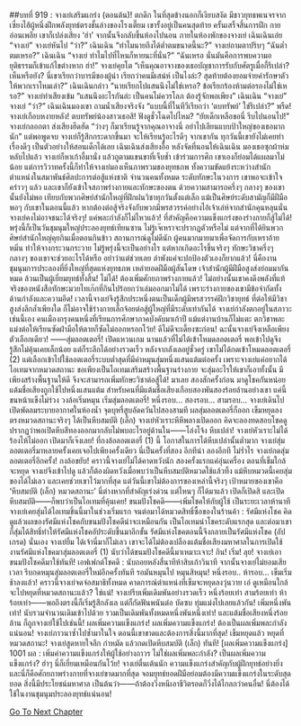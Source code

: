 ##บทที่ 919 : จางเย่เสริมแกร่ง (ตอนต้น)!
ตกดึก
ในที่สุดข้างนอกก็เงียบสงัด
มีชาวยุทธพเนจรจากเซี่ยงไฮ้ผู้หนึ่งฝึกพลังยุทธ์ตรงชั้นล่างของโรงเตี๊ยม เขารั้งอยู่เป็นคนสุดท้าย ครั้นเสร็จสิ้นการฝึก กายอ่อนเพลีย เขาก็เปล่งเสียง ‘ฮ่า’ จากนั้นจึงกลับขึ้นห้องไปนอน
ภายในห้องพักของจางเย่
เฉินเฉินเอ่ย “จางเย่”
จางเย่หันไป “ว่า?”
เฉินเฉิน “ทำไมนายถึงได้ต่ำตมขนาดนี้นะ?”
จางเย่ถามตาปริบๆ “ฉันต่ำตมเหรอ?”
เฉินเฉิน “จางเย่ ทำไมไปที่ไหนก็หายนะที่นั่น?”
“ฉันเหรอ นั่นมันคือการพบความอยุติธรรมก็เข้าแก้ไขต่างหาก ฮ่า!” จางเย่คุยโต “เห็นคุณอาจางของเธอบัญชาการรับกับศัตรูเมื่อกี้รึเปล่า? เห็นหรือยัง? นี่เขาเรียกว่าบารมีของผู้นำ เรียกว่าคนมีเสน่ห์ เป็นไงล่ะ? สุดท้ายต้องยอมจ่ายค่ารักษาตัวให้พวกเราไหมเล่า?”
เฉินเฉินกล่าว “นายเรียกไปแสนนึงไม่ใช่เหรอ? ข้อเรียกร้องห้ามต่อรองไม่ใช่เหรอ?”
จางเย่ทำเสียงเข้ม “แสนนึงอะไรกันล่ะ เป็นคนไม่ควรโลภ ต้องรู้จักพอเพียง”
เฉินเฉิน “จางเย่”
จางเย่ “ว่า?”
เฉินเฉินมองเขา ถามน้ำเสียงจริงจัง “แบบนี้ที่ในทีวีเรียกว่า ‘ตบทรัพย์’ ใช่รึเปล่า?”
พรืด!
จางเย่เกือบหงายหลัง!
ตบทรัพย์น้องสาวเธอสิ! ฟังดูชั่วโฉดไปไหม?
“ยัยเด็กเหลือขอนี่ รีบไปนอนไป!” จางเย่กลอกตา ส่งเสียงฮึดฮัด “ว่างๆ ก็มาเรียนรู้จากคุณอาจางนี่ อย่าไปเลียนแบบป้าใหญ่ของเธอมากนัก” แต่พอพูดจบ จางเย่ก็รู้สึกกระดากขึ้นมา จะให้เรียนรู้อะไรดีๆ จากเขากัน ทุกวันนี้เขายังไม่เคยทำเรื่องดีๆ เป็นตัวอย่างให้สอนเด็กได้เลย
เฉินเฉินส่งเสียงอื้อ
หลังจัดที่นอนให้เฉินเฉิน มองเธอซุกผ้าห่มหลับไปแล้ว จางเย่ก็หาเก้าอี้มานั่ง แล้วถูตามแขนขาที่เจ็บช้ำ
เข้าร่วมการศึก เขาเองก็ย่อมได้แผลมาไม่น้อย แต่การวิวาทครั้งนี้ก็ทำให้จางเย่มองเห็นภาพรวมของยุทธภพ ทั้งความขัดแย้งระหว่างสำนัก ตำแหน่งในสมาพันธ์ศิลปะการต่อสู้แห่งชาติ จำนวนคนทั้งหมด ระดับทักษะในวงการ เขาพอจะเข้าใจคร่าวๆ แล้ว
และเขาก็ยังเข้าใจสภาพร่างกายและทักษะของตน ด้วยความสามารถครึ่งๆ กลางๆ ของเขานั้นยังไม่พอ เทียบกับพวกศิษย์สำนักใหญ่ที่ฝึกฝนวิชาทุกวันตั้งแต่เล็ก แม้เป็นศิษย์ระดับสามัญก็มีฝีมือพอๆ กับเขาในตอนนี้แล้ว หากต้องต่อสู้จริงจังกับพวกมีพรสวรรค์อย่างไอ้เจ้าเล่ห์จากสำนักคุนหลุนนั่น จางเย่คงไม่อาจชนะได้จริงๆ!
แค่พละกำลังก็ไม่ไหวแล้ว!
ที่สำคัญคือความแข็งแกร่งของร่างกายก็สู้ไม่ได้!
พรุ่งนี้ก็เป็นวันชุมนุมใหญ่ประลองยุทธ์เทียนซาน ไม่รู้เจ๊เหราจะปรากฏตัวหรือไม่ แต่จากที่ได้ยินพวกศิษย์สำนักใหญ่คุยกินเมื่อตอนกินข้าว สถานการณ์ดูไม่ดีนัก ผู้คนมากมายมาเพื่อจัดการกับเหราอ้ายหมิ่น ทำให้จางกระวนกระวาย ไม่รู้พรุ่งนี้จะเป็นอย่างไร แต่หากเกิดอะไรขึ้นจริงๆ ทักษะวิชาครึ่งๆ กลางๆ ของเขาจะช่วยอะไรได้หรือ อย่าว่าแต่ช่วยเลย ลำพังแค่จะปกป้องตัวเองก็ยากแล้ว! นี่คืองานชุมนุมการประลองที่ยิ่งใหญ่ที่สุดแห่งยุทธภพ เหล่ายอดฝีมือผู้สันโดษ เจ้าสำนักผู้มีฝีมือสูงส่งย่อมมากันหมด ล้วนเป็นผู้เยี่ยมยุทธ์ทั้งสิ้น!
ไม่ได้!
ต้องเพิ่มศักยภาพร่างกายแล้ว!
ไม่อย่างนั้นเขาคงดึงพลังที่แท้จริงของหนังสือทักษะมวยไทเก๊กที่กินไปร้อยกว่าเล่มออกมาไม่ได้ เพราะร่างกายของเขามีข้อจำกัดทั้งด้านกำลังและความอึด!
เวลานี้จางเย่จึงรู้สึกประหนึ่งตนเป็นเด็กผู้มีพรสวรรค์ฝึกวิชายุทธ์ ที่ต่อให้มีวิชาสูงส่งลึกล้ำเพียงใด ก็ไม่อาจใช้ร่างกายเล็กจ้อยต่อสู้ผู้ใหญ่ที่มีระดับเท่ากันได้ จางเย่กำลังตกอยู่ในสภาวะเช่นนี้เอง คนเมืองกรุงคนหนึ่งที่เรียนการศึกษาภาคบังคับมาเก้าปี แม้แต่งานบ้านก็ไม่แตะ ตกวิชาพละ แม่งต่อให้เรียนซัดฝ่ามือให้ตายก็ซัดไม่ออกหรอกโว้ย! ดีไม่ดีจะเดี้ยงซะก่อน!
ฉะนั้นจางเย่จึงเหลือเพียงตัวเลือกเดียว!
——สุ่มลอตเตอรี่!
เปิดแหวนเกม นานแล้วที่ไม่ได้เข้าโหมดลอตเตอรี่ พอเข้าไปดูจึงรู้สึกไม่คุ้นเคยเล็กน้อย แต่ก็ระลึกได้อย่างรวดเร็ว หลังจากลังเลอยู่ชั่วครู่ เขาไม่ได้กดเข้าโหมดลอตเตอรี่ (2) แต่เลือกเข้าไปใช้ลอตเตอรี่ระบบต่ำสุดที่มีค่าหมุนสุ่มหนึ่งแสนแต้มต่อครั้ง เพราะจางเย่แค่อยากได้ไอเทมจากหมวดสถานะ ขอเพียงเป็นไอเทมเสริมสร้างพื้นฐานร่างกาย จะสุ่มอะไรให้เขาก็เอาทั้งนั้น มีเพียงสร้างพื้นฐานให้ดี จึงจะสามารถเพิ่มทักษะวิชาต่อสู้ได้!
มาเลย
สองสักครั้งก่อน มาดูโชคกันหน่อย
แต้มชื่อเสียงถูกใช้ไปหนึ่งแสนแต้ม สำหรับคนที่มีแต้มชื่อเสียงเกือบสองพันสองร้อยล้านอย่างเขา แค่นี้ขนหน้าแข็งไม่ร่วง
วงล้อเริ่มหมุน เริ่มสุ่มลอตเตอรี่!
หนึ่งรอบ…
สองรอบ…
สามรอบ...
จางเย่เดินไปเปิดพัดลมระบายอากาศในห้องน้ำ จุดบุหรี่สูบอัดควันไปสองสามที ผลสุ่มลอตเตอรี่ก็ออก เข็มหยุดลงตรงหมวดสถานะจริงๆ ได้เป็นหีบสมบัติ (เล็ก) จางเย่หัวเราะหึหึพลางเปิดออก คิดจะลองทดสอบโชคดู ปรากฏว่าพอเปิดหีบสีทองออกมากลับไม่พบอะไรอยู่ด้านใน——โล่งโจ้ง หีบเปล่า! จางเย่หัวเราะไม่ได้ร้องไห้ไม่ออก เปิดมาก็เจ๊งเลย! ที่กงล้อลอตเตอรี่ (1) นี้ โอกาสในการได้หีบเปล่านั้นต่ำมาก จางเย่สุ่มลอตเตอรี่มาหลายครั้งเคยเจอไปเพียงครั้งเดียว นี่เป็นครั้งที่สอง
อีกทีน่า ลองอีกที
ไม่ร่ำไร จางเย่กดสุ่มลอตเตอรี่อีกครั้ง!
กงล้อขยับ!
คราวนี้จางเย่ไม่ได้คาดหวังนัก สองครั้งแรกแค่อุ่นเครื่อง ตอนที่เข็มใกล้จะหยุด จางเย่จึงเข้าไปดู แล้วก็ต้องผิดหวังเมื่อพบว่าเป็นหีบสมบัติหมวดใช้แล้วทิ้ง แม้หีบหมวดนี้เคยสุ่มของได้ไม่เลว และเคยช่วยเขาไว้มากที่สุด แต่วันนี้เขาไม่ต้องการของเหล่านี้จริงๆ เป้าหมายของเขาคือ ‘หีบสมบัติ (เล็ก) หมวดสถานะ’ นี่ต่างหากที่สำคัญเร่งด่วน
แต่ไหนๆ ก็ได้มาแล้ว เปิดก็เปิดสิ
และเปิดหีบสมบัติ——ก็พบว่าเป็นไอเทมที่คุ้นเคย!
ขนมปังโชคดี——เพิ่มโชคให้กับผู้ใช้ เป็นระยะเวลาห้านาที
จางเย่เคยสุ่มได้ไอเทมชิ้นนี้มาในช่วงเริ่มแรก จนต่อมาได้หมวดสิทธิ์ซื้อของในร้านค้า : รัศมีแห่งโชค คิดดูแล้วผลของรัศมีแห่งโชคกับขนมปังโชคดีน่าจะเหมือนกัน เป็นไอเทมนำโชคระดับแรกสุด และต่อมาเขาก็สุ่มได้สิทธิ์ทำให้รัศมีแห่งโชคอัประดับขึ้นมาอีกขั้น รัศมีแห่งโชคตอนนี้จึงกลายเป็นรัศมีแห่งโชค (อัปเกรด) นั่นเอง
จางเย่ยิ้ม ได้เจ้านี่มาก็ไม่เลว เขาจะได้ไม่ต้องเปลืองแต้มชื่อเสียงมหาศาลในการเปิดใช้งานรัศมีแห่งโชคมาสุ่มลอตเตอรี่ (1) นับว่าได้ขนมปังโชคดีนี้มาเหมาะเจาะ!
กิน! เริ่ม! ลุย!
จางเย่เอาขนมปังโชคดีมาใช้ทันที!
เอฟเฟกต์โชคดี : นับถอยหลังสี่นาทีห้าสิบเก้าวินาที
จากนั้นจางเย่ไม่ยอมเสียเวลา รีบกดหมุนสุ่มลอตเตอรี่ใหม่อีกครั้งทันที รอมันหมุนไป หมุนสิหมุน!
หนึ่งรอบ..
ห้ารอบ…
เข็มเริ่มช้าลงแล้ว!
คราวนี้จางเย่จดจ่อสมาธิทั้งหมด คาดการณ์ตำแหน่งที่เข็มจะหยุดลงวุ่นวาย เอ๋ ดูเหมือนใกล้จะไปหยุดที่หมวดสถานะแล้ว?
ใช่แน่!
จางเย่รีบเพิ่มเดิมพันอย่างรวดเร็ว หนึ่งร้อยเท่า สามร้อยเท่า ห้าร้อยเท่า——พอถึงตรงนี้ก็เริ่มรู้สึกลังเล แต่ก็กัดฟันพนันต่อ บัดซบ ทุ่มแม่งไปเลยแล้วกัน!
เพิ่มหนึ่งพันเท่า!
นับรวมจำนวนเดิมเข้าไปด้วย รวมเป็นเดิมพันทั้งหมดหนึ่งพันหนึ่งเท่า!
และแต้มชื่อเสียงหนึ่งร้อยล้าน ก็ถูกจางเย่ใช้ไปเช่นนี้!
ผลเพิ่มความแข็งแกร่ง!
ผลเพิ่มความแข็งแกร่ง!
ต้องเป็นผลเพิ่มพละกำลังแน่นอน!
จางเย่ภาวนาซ้ำไปซ้ำมาในใจ ตอนนี้เขาขาดและต้องการสิ่งนี้มากที่สุด!
เข็มหยุดแล้ว หยุดที่หมวดสถานะ! จางเย่สูดหายใจลึก กำหมัด แล้วกดเปิดหีบสมบัติ (เล็ก) ทันที!
[ผลเพิ่มความแข็งแกร่ง] 1001 ผล : เพิ่มค่าความแข็งแกร่งให้ผู้ใช้อย่างถาวร
ไม่ใช่ผลเพิ่มพละกำลัง?
เป็นผลเพิ่มความแข็งแกร่ง?
ฮ่าๆ นี่ก็เยี่ยมเหมือนกันโว้ย!
จางเย่ตื่นเต้นนัก ความแข็งแกร่งสำคัญกับผู้ฝึกยุทธ์อย่างยิ่ง และนี่ก็คือศักยภาพร่างกายที่จางเย่ขาดมากที่สุด จอมยุทธ์ยอดฝีมือย่อมต้องมีความแข็งแกร่งในระดับสุดยอด สิ่งนี้มีประโยชน์มหาศาล เป็นต้นว่า——ถ้าต้องวิ่งหนีเอาชีวิตรอดก็วิ่งได้ไกลกว่าคนอื่น!
นี่ต้องได้ใช้ในงานชุมนุมประลองยุทธ์แน่นอน!


[Go To Next Chapter]( ./20.md)